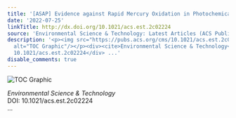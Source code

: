 ```yaml
---
title: '[ASAP] Evidence against Rapid Mercury Oxidation in Photochemical Smog'
date: '2022-07-25'
linkTitle: http://dx.doi.org/10.1021/acs.est.2c02224
source: 'Environmental Science & Technology: Latest Articles (ACS Publications)'
description: '<p><img src="https://pubs.acs.org/cms/10.1021/acs.est.2c02224/asset/images/medium/es2c02224_0007.gif"
  alt="TOC Graphic"/></p><div><cite>Environmental Science & Technology</cite></div><div>DOI:
  10.1021/acs.est.2c02224</div> ...'
disable_comments: true
---
```

<p><img src="https://pubs.acs.org/cms/10.1021/acs.est.2c02224/asset/images/medium/es2c02224_0007.gif" alt="TOC Graphic"/></p><div><cite>Environmental Science & Technology</cite></div><div>DOI: 10.1021/acs.est.2c02224</div> ...